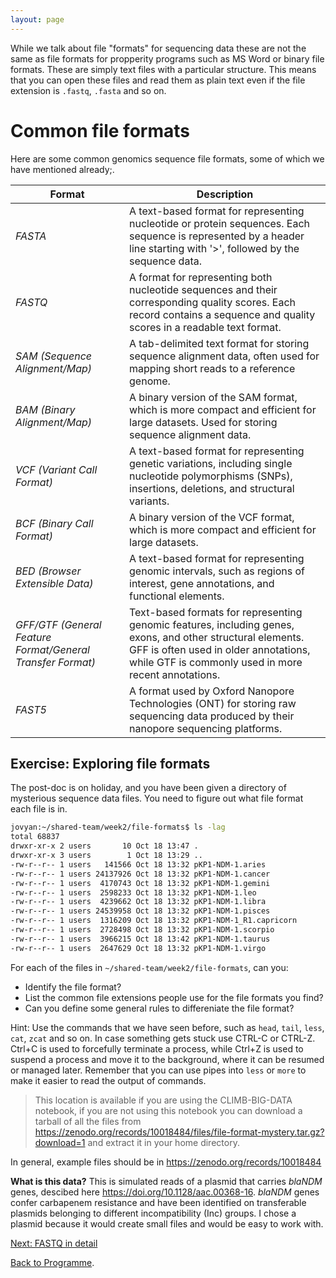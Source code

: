 ```yaml
---
layout: page
---
```


While we talk about file "formats" for sequencing data these are not the same as file formats for propperity programs such as MS Word or binary file formats. These are simply text files with a particular structure. This means that you can open these files and read them as plain text even if the file extension is `.fastq`, `.fasta` and so on. 

# Common file formats

Here are some common genomics sequence file formats, some of which we have mentioned already;. 

| Format               | Description                                            |
|----------------------|--------------------------------------------------------|
| _FASTA_                | A text-based format for representing nucleotide or protein sequences. Each sequence is represented by a header line starting with '>', followed by the sequence data.       |
| _FASTQ_                | A format for representing both nucleotide sequences and their corresponding quality scores. Each record contains a sequence and quality scores in a readable text format.        |
| _SAM (Sequence Alignment/Map)_ | A tab-delimited text format for storing sequence alignment data, often used for mapping short reads to a reference genome.      |
| _BAM (Binary Alignment/Map)_ | A binary version of the SAM format, which is more compact and efficient for large datasets. Used for storing sequence alignment data.        |
| _VCF (Variant Call Format)_ | A text-based format for representing genetic variations, including single nucleotide polymorphisms (SNPs), insertions, deletions, and structural variants.        |
| _BCF (Binary Call Format)_ |  A binary version of the VCF format, which is more compact and efficient for large datasets.        |
| _BED (Browser Extensible Data)_ | A text-based format for representing genomic intervals, such as regions of interest, gene annotations, and functional elements.        |
| _GFF/GTF (General Feature Format/General Transfer Format)_ | Text-based formats for representing genomic features, including genes, exons, and other structural elements. GFF is often used in older annotations, while GTF is commonly used in more recent annotations.   |
| _FAST5_               | A format used by Oxford Nanopore Technologies (ONT) for storing raw sequencing data produced by their nanopore sequencing platforms. |


## Exercise: Exploring file formats

The post-doc is on holiday, and you have been given a directory of mysterious sequence data files. You need to figure out what file format each file is in.

```bash
jovyan:~/shared-team/week2/file-formats$ ls -lag 
total 68837
drwxr-xr-x 2 users       10 Oct 18 13:47 .
drwxr-xr-x 3 users        1 Oct 18 13:29 ..
-rw-r--r-- 1 users   141566 Oct 18 13:32 pKP1-NDM-1.aries
-rw-r--r-- 1 users 24137926 Oct 18 13:32 pKP1-NDM-1.cancer
-rw-r--r-- 1 users  4170743 Oct 18 13:32 pKP1-NDM-1.gemini
-rw-r--r-- 1 users  2598233 Oct 18 13:32 pKP1-NDM-1.leo
-rw-r--r-- 1 users  4239662 Oct 18 13:32 pKP1-NDM-1.libra
-rw-r--r-- 1 users 24539958 Oct 18 13:32 pKP1-NDM-1.pisces
-rw-r--r-- 1 users  1316209 Oct 18 13:32 pKP1-NDM-1_R1.capricorn
-rw-r--r-- 1 users  2728498 Oct 18 13:32 pKP1-NDM-1.scorpio
-rw-r--r-- 1 users  3966215 Oct 18 13:42 pKP1-NDM-1.taurus
-rw-r--r-- 1 users  2647629 Oct 18 13:32 pKP1-NDM-1.virgo
```

For each of the files in `~/shared-team/week2/file-formats`, can you:

* Identify the file format?
* List the common file extensions people use for the file formats you find?
* Can you define some general rules to differeniate the file format?

Hint: Use the commands that we have seen before, such as `head`, `tail`, `less`, `cat`, `zcat` and so on. In case something gets stuck use CTRL-C or CTRL-Z. Ctrl+C is used to forcefully terminate a process, while Ctrl+Z is used to suspend a process and move it to the background, where it can be resumed or managed later. Remember that you can use pipes into `less` or `more` to make it easier to read the output of commands.

> This location is available if you are using the CLIMB-BIG-DATA notebook, if you are not using this notebook you can download a tarball of all the files from https://zenodo.org/records/10018484/files/file-format-mystery.tar.gz?download=1 and extract it in your home directory.

In general, example files should be in https://zenodo.org/records/10018484 

**What is this data?** This is simulated reads of a plasmid that carries _blaNDM_ genes, descibed here https://doi.org/10.1128/aac.00368-16. _blaNDM_ genes confer carbapenem resistance and have been identified on transferable plasmids belonging to different incompatibility (Inc) groups. I chose a plasmid because it would create small files and would be easy to work with.


[Next: FASTQ in detail](/seq-data/fastq-in-detail)

[Back to Programme]({{site.baseurl}}/modules/sequencing/week-2-programme/).
